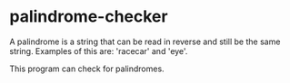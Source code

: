 # palindrome-checker

A palindrome is a string that can be read in reverse and still be the same string. Examples of this are: 'racecar' and 'eye'. 

This program can check for palindromes.
